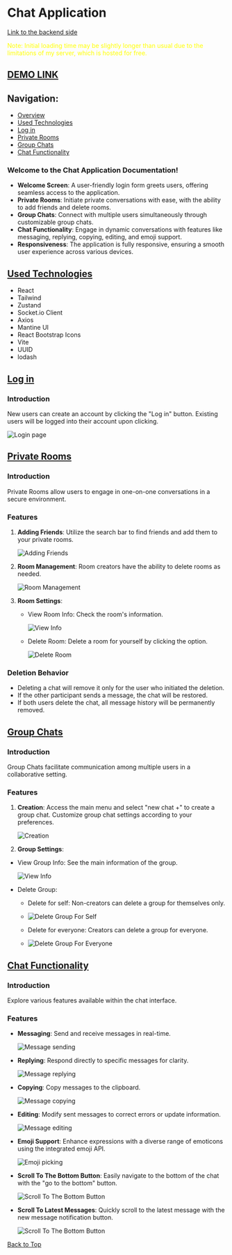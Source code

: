 # Chat Application

[Link to the backend side](https://github.com/bojkovladislav/Chat-Application-Server)

<span style="color: yellow;">Note: Initial loading time may be slightly longer than usual due to the limitations of my server, which is hosted for free.
</span>

## [DEMO LINK](https://chat-application-sable-nine.vercel.app)

## Navigation:
- [Overview](#overview)
- [Used Technologies](#used-technologies)
- [Log in](#log-in)
- [Private Rooms](#private-rooms)
- [Group Chats](#group-chats)
- [Chat Functionality](#chat-functionality)

### Welcome to the Chat Application Documentation!

- **Welcome Screen**: A user-friendly login form greets users, offering seamless access to the application.
- **Private Rooms**: Initiate private conversations with ease, with the ability to add friends and delete rooms.
- **Group Chats**: Connect with multiple users simultaneously through customizable group chats.
- **Chat Functionality**: Engage in dynamic conversations with features like messaging, replying, copying, editing, and emoji support.
- **Responsiveness**: The application is fully responsive, ensuring a smooth user experience across various devices.

## [Used Technologies](#used-technologies)

- React
- Tailwind
- Zustand
- Socket.io Client
- Axios
- Mantine UI
- React Bootstrap Icons
- Vite
- UUID
- lodash

## [Log in](#log-in)

### Introduction

New users can create an account by clicking the "Log in" button. Existing users will be logged into their account upon clicking.

![Login page](./public/login.gif)

## [Private Rooms](#private-rooms)

### Introduction

Private Rooms allow users to engage in one-on-one conversations in a secure environment.

### Features

1. **Adding Friends**: Utilize the search bar to find friends and add them to your private rooms.
   
   ![Adding Friends](./public/private-room_creation.gif)
   
2. **Room Management**: Room creators have the ability to delete rooms as needed.
   
   ![Room Management](./public/private-room_deletion.gif)
   
3. **Room Settings**:
   - View Room Info: Check the room's information.
     
     ![View Info](./public/private-room_view-info.gif)
     
   - Delete Room: Delete a room for yourself by clicking the option.

     ![Delete Room](./public/private-room_delete.gif)

### Deletion Behavior

- Deleting a chat will remove it only for the user who initiated the deletion.
- If the other participant sends a message, the chat will be restored.
- If both users delete the chat, all message history will be permanently removed.

## [Group Chats](#group-chats)

### Introduction

Group Chats facilitate communication among multiple users in a collaborative setting.

### Features

1. **Creation**: Access the main menu and select "new chat +" to create a group chat. Customize group chat settings according to your preferences.
   
   ![Creation](./public/creation.gif)
   
2. **Group Settings**:

- View Group Info: See the main information of the group.
  
  ![View Info](./public/group_view-info.gif)

- Delete Group:
  - Delete for self: Non-creators can delete a group for themselves only.
  - 
    ![Delete Group For Self](./public/group_delete-self.gif)
    
  - Delete for everyone: Creators can delete a group for everyone.
  - 
    ![Delete Group For Everyone](./public/group_delete-everyone.gif)

## [Chat Functionality](#chat-functionality)

### Introduction

Explore various features available within the chat interface.

### Features

- **Messaging**: Send and receive messages in real-time.
  
  ![Message sending](./public/message_sending.gif)
  
- **Replying**: Respond directly to specific messages for clarity.
  
  ![Message replying](./public/message_replying.gif)

- **Copying**: Copy messages to the clipboard.
  
  ![Message copying](./public/message_copying.gif)

- **Editing**: Modify sent messages to correct errors or update information.
  
  ![Message editing](./public/message_editing.gif)

- **Emoji Support**: Enhance expressions with a diverse range of emoticons using the integrated emoji API.
  
  ![Emoji picking](./public/emoji_picker.gif)

- **Scroll To The Bottom Button**: Easily navigate to the bottom of the chat with the "go to the bottom" button.
  
  ![Scroll To The Bottom Button](./public/chat_get-to-the-bottom_button.gif)

- **Scroll To Latest Messages**: Quickly scroll to the latest message with the new message notification button.
  
  ![Scroll To The Bottom Button](./public/chat_get-to-latest-messages_button.gif)

[Back to Top](#Chat-Application)

